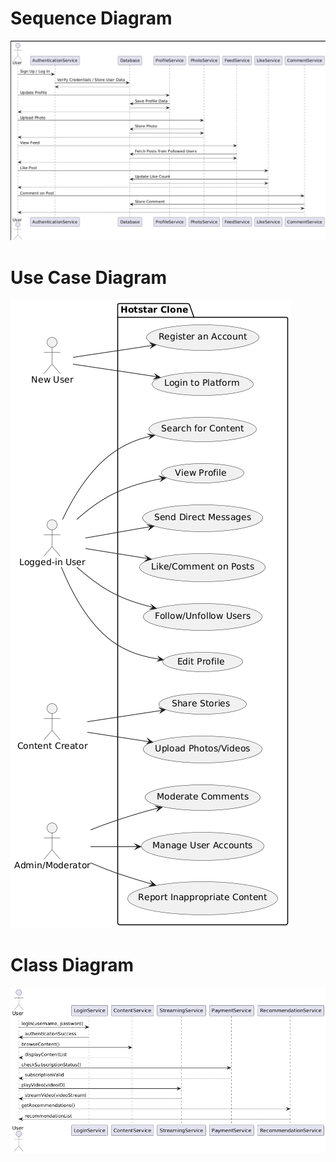 # Sequence Diagram
![1st](../assets/1st.png)

# Use Case Diagram
![2nd](../assets/2nd.png)

# Class Diagram
![3rd](../assets/3rd.png)
